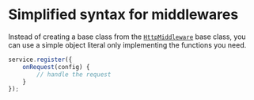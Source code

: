 # Simplified syntax for middlewares

Instead of creating a base class from the [`HttpMiddleware`](api/HttpMiddleware.md) base class, you can use a simple object literal only implementing the functions you need.

```javascript
service.register({
    onRequest(config) {
        // handle the request
    }
});
```
